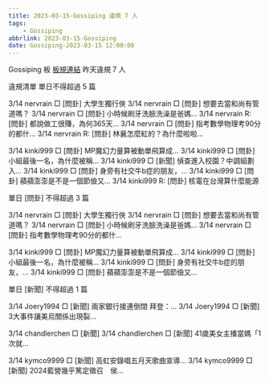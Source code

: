 ```yaml
---
title: 2023-03-15-Gossiping 違規 7 人
tags:
    - Gossiping
abbrlink: 2023-03-15-Gossiping
date: Gossiping-2023-03-15 12:00:00
---
```

Gossiping 板 [板規連結](https://www.ptt.cc/bbs/Gossiping/M.1637425085.A.07D.html)
昨天違規 7 人
<!-- more -->

違規清單
單日不得超過 5 篇

3/14 nervrain □ [問卦] 大學生獨行俠
3/14 nervrain □ [問卦] 想要去當和尚有管道嗎？
3/14 nervrain □ [問卦] 小時候刷牙洗臉洗澡是爸媽…
3/14 nervrain R: [問卦] 都說做工很賺，為何365天…
3/14 nervrain □ [問卦] 指考數學物理考90分的都什…
3/14 nervrain R: [問卦] 林襄怎麼紅的？為什麼啦啦…

3/14 kinki999 □ [問卦] MP魔幻力量算被動單飛算成…
3/14 kinki999 □ [問卦] 小組最後一名，為什麼被稱…
3/14 kinki999 □ [新聞] 偵查進入校園？中調組劃入…
3/14 kinki999 □ [問卦] 身旁有社交牛b症的朋友，…
3/14 kinki999 □ [問卦] 蘋蘋澎澎是不是一個節儉又…
3/14 kinki999 R: [問卦] 核電在台灣算什麼能源

單日 [問卦] 不得超過 3 篇

3/14 nervrain □ [問卦] 大學生獨行俠
3/14 nervrain □ [問卦] 想要去當和尚有管道嗎？
3/14 nervrain □ [問卦] 小時候刷牙洗臉洗澡是爸媽…
3/14 nervrain □ [問卦] 指考數學物理考90分的都什…

3/14 kinki999 □ [問卦] MP魔幻力量算被動單飛算成…
3/14 kinki999 □ [問卦] 小組最後一名，為什麼被稱…
3/14 kinki999 □ [問卦] 身旁有社交牛b症的朋友，…
3/14 kinki999 □ [問卦] 蘋蘋澎澎是不是一個節儉又…

單日 [新聞] 不得超過 1 篇

3/14 Joery1994 □ [新聞] 兩家銀行接連倒閉 拜登：…
3/14 Joery1994 □ [新聞] 3大事件讓美烏關係出現裂…

3/14 chandlerchen □ [新聞]
3/14 chandlerchen □ [新聞] 41歲美女主播當媽「1次就…

3/14 kymco9999 □ [新聞] 高虹安錄唱五月天歌曲宣導…
3/14 kymco9999 □ [新聞] 2024藍營幾乎篤定徵召　侯…